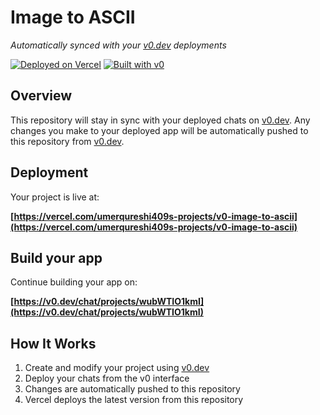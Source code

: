 # Image to ASCII

*Automatically synced with your [v0.dev](https://v0.dev) deployments*

[![Deployed on Vercel](https://img.shields.io/badge/Deployed%20on-Vercel-black?style=for-the-badge&logo=vercel)](https://vercel.com/umerqureshi409s-projects/v0-image-to-ascii)
[![Built with v0](https://img.shields.io/badge/Built%20with-v0.dev-black?style=for-the-badge)](https://v0.dev/chat/projects/wubWTIO1kmI)

## Overview

This repository will stay in sync with your deployed chats on [v0.dev](https://v0.dev).
Any changes you make to your deployed app will be automatically pushed to this repository from [v0.dev](https://v0.dev).

## Deployment

Your project is live at:

**[https://vercel.com/umerqureshi409s-projects/v0-image-to-ascii](https://vercel.com/umerqureshi409s-projects/v0-image-to-ascii)**

## Build your app

Continue building your app on:

**[https://v0.dev/chat/projects/wubWTIO1kmI](https://v0.dev/chat/projects/wubWTIO1kmI)**

## How It Works

1. Create and modify your project using [v0.dev](https://v0.dev)
2. Deploy your chats from the v0 interface
3. Changes are automatically pushed to this repository
4. Vercel deploys the latest version from this repository
